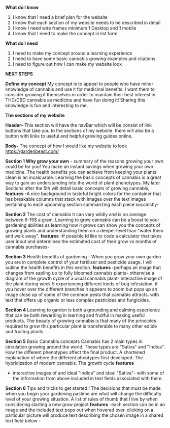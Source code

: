 **What do I know**
1. I know that I need a brief plan for the website
2. I know that each section of my website needs to be described in detail
3. I know I need wire frames minimum 1 Desktop and 1 mobile
4. I know that I need to make the concept in list form

**What do I need**
1. I need to make my concept around a learning experience
2. I need to have some basic cannabis growing examples and citations
3. I need to figure out how I can make my website look

**NEXT STEPS**


**Define my concept**
My concept is to appeal to people who have minor knowledge of cannabis and use it for medicinal benefits. I want them to consider growing it themselves in order to maintain their best interest in THC/CBD cannabis as medicine and have fun doing it! Sharing this knowledge is fun and interesting to me.

**The sections of my website**

**Header-**
This section will have the navBar which will be consist of link buttons that take you to the sections of my website. there will also be a button with links to useful and helpful growing guides online.

**Body-**
The concept of how I would like my website to look https://gardenbeast.com/

**Section 1 Why grow your own** - 
summary of the reasons growing your own could be for you!
You make an instant savings when growing your own medicine. The health benefits you can achieve from keeping your plants clean is an incalcuable. Learning the basic concepts of cannabis is a great way to gain an understanding into the world of plant phenotypes. 
My later Sections after the 5th will detail basic concepts of growing cannabis, 
**features**
-A nice background in tasteful bright colors for the container that has breakable columns that stack with images over the text images pertaining to each upcoming section summarizing each piece succinctly-

**Section 2** 
The cost of cannabis It can vary wildly and is on average between 6-15$ a gram. Learning to grow cannabis can be a boost to your gardening abilities as learning how it grows can show you the concepts of growing plants and understanding them on a deeper level than "water them and walk away".
**features**
-If possible Id like to code a calculator that takes user input and determines the estimated cost of their grow vs months of cannabis purchases- 

**Section 3**
Health benefits of gardening -  When you grow your own garden you are in complete control of your fertilizer and pesticide usage. I will outline the health benefits in this section.
**features**
-perhaps an image that changes from sapling up to fully bloomed cannabis plants- otherwise a diagram of the growth cycle of a usual cannabis plant- interactive image of the plant during week 5 experiencing different kinds of bug infestation. if you hover over the different branches it appears to zoom but pops up an image close up of some of the common pests that cannabis attracts. with text that offers up organic or less complex pesticides and fungicides.

**Section 4**
Learning to garden is both a grounding and calming experience that can be both rewarding in learning and fruitful in making useful products. The beauty of growing cannabis is that many of the principles required to grow this particular plant is transferable to many other edible and fruiting plants. 

**Section 5**
Basic Cannabis concepts
Cannabis has 2 main types in circulation growing around the world. These types are "Sativa" and "Indica". How the different phenotypes affect the final product. A shortened explanation of where the different pheotypes first developed. The hybridization of modern cannabis. The growth cycle
**features**
- interactive images of and ideal "Indica" and ideal "Sativa"- with some of the information from above included in text fields associated with them.


**Section 6**
Tips and tricks to get started !
The decisions that must be made when you begin your gardening pastime are what will change the difficulty level of your growing situation. A list of rules of thumb that I live by when considering starting a new grow project
**features**
-each section can be in an image and the included text pops out when hovered over. clicking on a particular picture will produce text describing the chosen image in a shared text field below -